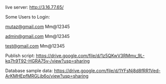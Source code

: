 
live server:
http://3.16.77.65/

Some Users to Login:

mutaz@gmail.com
Mm@12345

admin@gmail.com
Mm@12345

test@gmail.com
Mm@12345


Publish script:
https://drive.google.com/file/d/1z5QKwV3RMmv_9L-kq7h9T92-HGRA75v-/view?usp=sharing

Database sample data:
https://drive.google.com/file/d/1YFsNj8d8fRR1Ved-ArKMHEpfMRGLjb6o/view?usp=sharing

